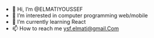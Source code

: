 - 👋 Hi, I’m @ELMATIYOUSSEF
- 👀 I’m interested in computer programming web/mobile
- 🌱 I’m currently learning React 
- 📫 How to reach me ysf.elmati@gmail.Com

<!---
ELMATIYOUSSEF/ELMATIYOUSSEF is a ✨ special ✨ repository because its `README.md` (this file) appears on your GitHub profile.
You can click the Preview link to take a look at your changes.
--->
